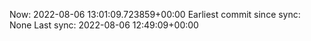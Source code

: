 Now: 2022-08-06 13:01:09.723859+00:00 Earliest commit since sync: None Last sync: 2022-08-06 12:49:09+00:00
